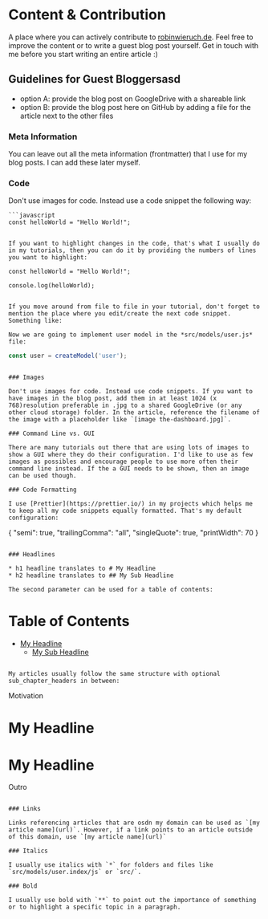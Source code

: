 # Content & Contribution

A place where you can actively contribute to [robinwieruch.de](https://robinwieruch.de). Feel free to improve the content or to write a guest blog post yourself. Get in touch with me before you start writing an entire article :)

## Guidelines for Guest Bloggersasd

* option A: provide the blog post on GoogleDrive with a shareable link
* option B: provide the blog post here on GitHub by adding a file for the article next to the other files

### Meta Information

You can leave out all the meta information (frontmatter) that I use for my blog posts. I can add these later myself.

### Code

Don't use images for code. Instead use a code snippet the following way:

```
```javascript
const helloWorld = "Hello World!";
```
```

If you want to highlight changes in the code, that's what I usually do in my tutorials, then you can do it by providing the numbers of lines you want to highlight:

```
```javascript{3}
const helloWorld = "Hello World!";

console.log(helloWorld);
```
```

If you move around from file to file in your tutorial, don't forget to mention the place where you edit/create the next code snippet. Something like:

Now we are going to implement user model in the *src/models/user.js* file:

```
```javascript
const user = createModel('user');
```
```

### Images

Don't use images for code. Instead use code snippets. If you want to have images in the blog post, add them in at least 1024 (x 768)resolution preferable in .jpg to a shared GoogleDrive (or any other cloud storage) folder. In the article, reference the filename of the image with a placeholder like `[image the-dashboard.jpg]`.

### Command Line vs. GUI

There are many tutorials out there that are using lots of images to show a GUI where they do their configuration. I'd like to use as few images as possibles and encourage people to use more often their command line instead. If the a GUI needs to be shown, then an image can be used though.

### Code Formatting

I use [Prettier](https://prettier.io/) in my projects which helps me to keep all my code snippets equally formatted. That's my default configuration:

```
{
  "semi": true,
  "trailingComma": "all",
  "singleQuote": true,
  "printWidth": 70
}
```

### Headlines

* h1 headline translates to # My Headline
* h2 headline translates to ## My Sub Headline

The second parameter can be used for a table of contents:

```
# Table of Contents

* [My Headline](#my-headline)
  * [My Sub Headline](#my-sub-headline)
```

My articles usually follow the same structure with optional sub_chapter_headers in between:

```
Motivation

# My Headline

# My Headline

<Divider />

Outro
```

### Links

Links referencing articles that are osdn my domain can be used as `[my article name](url)`. However, if a link points to an article outside of this domain, use `[my article name](url)`

### Italics

I usually use italics with `*` for folders and files like `src/models/user.index/js` or `src/`.

### Bold

I usually use bold with `**` to point out the importance of something or to highlight a specific topic in a paragraph.

